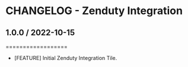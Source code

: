 # CHANGELOG - Zenduty Integration

## 1.0.0 / 2022-10-15
==================

* [FEATURE] Initial Zenduty Integration Tile.
